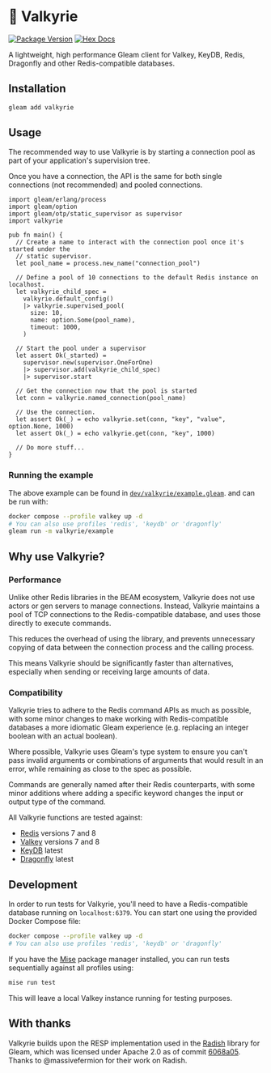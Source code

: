 # 🌌 Valkyrie

[![Package Version](https://img.shields.io/hexpm/v/valkyrie)](https://hex.pm/packages/valkyrie)
[![Hex Docs](https://img.shields.io/badge/hex-docs-ffaff3)](https://hexdocs.pm/valkyrie/)

A lightweight, high performance Gleam client for Valkey, KeyDB, Redis, Dragonfly and
other Redis-compatible databases.

## Installation

```sh
gleam add valkyrie
```

## Usage

The recommended way to use Valkyrie is by starting a connection pool as part of your
application's supervision tree.

Once you have a connection, the API is the same for both single connections (not
recommended) and pooled connections.

```gleam
import gleam/erlang/process
import gleam/option
import gleam/otp/static_supervisor as supervisor
import valkyrie

pub fn main() {
  // Create a name to interact with the connection pool once it's started under the
  // static supervisor.
  let pool_name = process.new_name("connection_pool")

  // Define a pool of 10 connections to the default Redis instance on localhost.
  let valkyrie_child_spec =
    valkyrie.default_config()
    |> valkyrie.supervised_pool(
      size: 10,
      name: option.Some(pool_name),
      timeout: 1000,
    )

  // Start the pool under a supervisor
  let assert Ok(_started) =
    supervisor.new(supervisor.OneForOne)
    |> supervisor.add(valkyrie_child_spec)
    |> supervisor.start

  // Get the connection now that the pool is started
  let conn = valkyrie.named_connection(pool_name)

  // Use the connection.
  let assert Ok(_) = echo valkyrie.set(conn, "key", "value", option.None, 1000)
  let assert Ok(_) = echo valkyrie.get(conn, "key", 1000)

  // Do more stuff...
}
```

### Running the example

The above example can be found in
[`dev/valkyrie/example.gleam`](dev/valkyrie/example.gleam). and can be run with:

```bash
docker compose --profile valkey up -d
# You can also use profiles 'redis', 'keydb' or 'dragonfly'
gleam run -m valkyrie/example
```

## Why use Valkyrie?

### Performance

Unlike other Redis libraries in the BEAM ecosystem, Valkyrie does not use actors or
gen servers to manage connections. Instead, Valkyrie maintains a pool of TCP connections
to the Redis-compatible database, and uses those directly to execute commands.

This reduces the overhead of using the library, and prevents unnecessary copying of data
between the connection process and the calling process.

This means Valkyrie should be significantly faster than alternatives, especially when
sending or receiving large amounts of data.

### Compatibility

Valkyrie tries to adhere to the Redis command APIs as much as possible, with some minor
changes to make working with Redis-compatible databases a more idiomatic Gleam
experience (e.g. replacing an integer boolean with an actual boolean).

Where possible, Valkyrie uses Gleam's type system to ensure you can't pass invalid
arguments or combinations of arguments that would result in an error, while
remaining as close to the spec as possible.

Commands are generally named after their Redis counterparts, with some minor
additions where adding a specific keyword changes the input or output type of
the command.

All Valkyrie functions are tested against:

- [Redis](https://redis.io/) versions 7 and 8
- [Valkey](https://valkey.io/) versions 7 and 8
- [KeyDB](https://www.keydb.dev/) latest
- [Dragonfly](https://dragonflydb.io/) latest

## Development

In order to run tests for Valkyrie, you'll need to have a Redis-compatible database
running on `localhost:6379`. You can start one using the provided Docker Compose
file:

```bash
docker compose --profile valkey up -d
# You can also use profiles 'redis', 'keydb' or 'dragonfly'
```

If you have the [Mise](https://mise.jdx.dev/) package manager installed, you can run
tests sequentially against all profiles using:

```bash
mise run test
```

This will leave a local Valkey instance running for testing purposes.

## With thanks

Valkyrie builds upon the RESP implementation used in the
[Radish](https://github.com/massivefermion/radish) library for Gleam, which was
licensed under Apache 2.0 as of commit
[6068a05](https://github.com/massivefermion/radish/tree/6068a0525759c2930e6d88ddd04d0d87aada628e).
Thanks to @massivefermion for their work on Radish.
